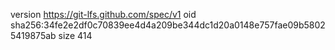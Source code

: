 version https://git-lfs.github.com/spec/v1
oid sha256:34fe2e2df0c70839ee4d4a209be344dc1d20a0148e757fae09b58025419875ab
size 414
